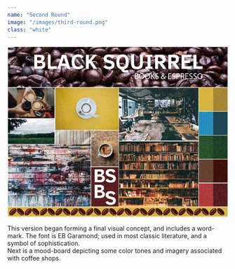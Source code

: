```yaml
---
name: "Second Round"
image: "/images/third-round.png"
class: "white"
---
```


![](/images/moodboard.jpg)

This version began forming a final visual concept, and includes a word-mark. The font is EB Garamond; used in most classic literature, and a symbol of sophistication.<br>
Next is a mood-board depicting some color tones and imagery associated with coffee shops.

